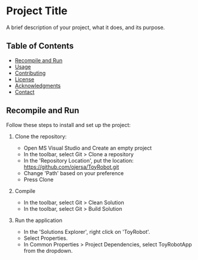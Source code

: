 # Project Title

A brief description of your project, what it does, and its purpose.

## Table of Contents
- [Recompile and Run](recompile-and-run)
- [Usage](#usage)
- [Contributing](#contributing)
- [License](#license)
- [Acknowledgments](#acknowledgments)
- [Contact](#contact)

## Recompile and Run

Follow these steps to install and set up the project:

1. Clone the repository:
   * Open MS Visual Studio and Create an empty project
   * In the toolbar, select Git > Clone a repository
   * In the 'Repository Location', put the location:
       https://github.com/ojersa/ToyRobot.git
   * Change 'Path' based on your preference
   * Press Clone

2. Compile
   * In the toolbar, select Git > Clean Solution
   * In the toolbar, select Git > Build Solution

3. Run the application
   * In the 'Solutions Explorer', right click on 'ToyRobot'.
   * Select Properties.
   * In Common Properties > Project Dependencies, select ToyRobotApp from the dropdown.
   

